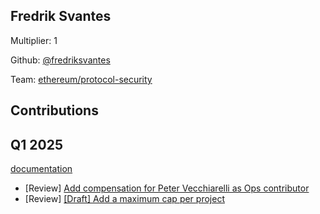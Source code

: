 ## Fredrik Svantes
Multiplier: 1

Github: [@fredriksvantes](https://github.com/fredriksvantes)

Team: [ethereum/protocol-security](https://github.com/ethereum/protocol-security/)

## Contributions
## Q1 2025

[documentation](https://github.com/protocolguild/documentation)
* [Review] [Add compensation for Peter Vecchiarelli as Ops contributor](https://github.com/protocolguild/documentation/pull/311#pullrequestreview-2568489075)
* [Review] [[Draft] Add a maximum cap per project](https://github.com/protocolguild/documentation/pull/325#pullrequestreview-2613095141)
